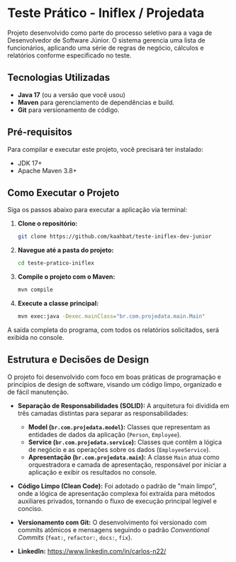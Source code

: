 # Teste Prático - Iniflex / Projedata

Projeto desenvolvido como parte do processo seletivo para a vaga de Desenvolvedor de Software Júnior. O sistema gerencia uma lista de funcionários, aplicando uma série de regras de negócio, cálculos e relatórios conforme especificado no teste.

## Tecnologias Utilizadas
* **Java 17** (ou a versão que você usou)
* **Maven** para gerenciamento de dependências e build.
* **Git** para versionamento de código.

## Pré-requisitos
Para compilar e executar este projeto, você precisará ter instalado:
* JDK 17+
* Apache Maven 3.8+

## Como Executar o Projeto

Siga os passos abaixo para executar a aplicação via terminal:

1.  **Clone o repositório:**
    ```bash
    git clone https://github.com/kaahbat/teste-iniflex-dev-junior
    ```

2.  **Navegue até a pasta do projeto:**
    ```bash
    cd teste-pratico-iniflex
    ```

3.  **Compile o projeto com o Maven:**
    ```bash
    mvn compile
    ```

4.  **Execute a classe principal:**
    ```bash
    mvn exec:java -Dexec.mainClass="br.com.projedata.main.Main"
    ```
A saída completa do programa, com todos os relatórios solicitados, será exibida no console.

## Estrutura e Decisões de Design
O projeto foi desenvolvido com foco em boas práticas de programação e princípios de design de software, visando um código limpo, organizado e de fácil manutenção.

* **Separação de Responsabilidades (SOLID):** A arquitetura foi dividida em três camadas distintas para separar as responsabilidades:
    * **Model (`br.com.projedata.model`):** Classes que representam as entidades de dados da aplicação (`Person`, `Employee`).
    * **Service (`br.com.projedata.service`):** Classes que contêm a lógica de negócio e as operações sobre os dados (`EmployeeService`).
    * **Apresentação (`br.com.projedata.main`):** A classe `Main` atua como orquestradora e camada de apresentação, responsável por iniciar a aplicação e exibir os resultados no console.

* **Código Limpo (Clean Code):** Foi adotado o padrão de "main limpo", onde a lógica de apresentação complexa foi extraída para métodos auxiliares privados, tornando o fluxo de execução principal legível e conciso.

* **Versionamento com Git:** O desenvolvimento foi versionado com commits atômicos e mensagens seguindo o padrão *Conventional Commits* (`feat:`, `refactor:`, `docs:`, `fix`).


* **LinkedIn:** https://www.linkedin.com/in/carlos-n22/
